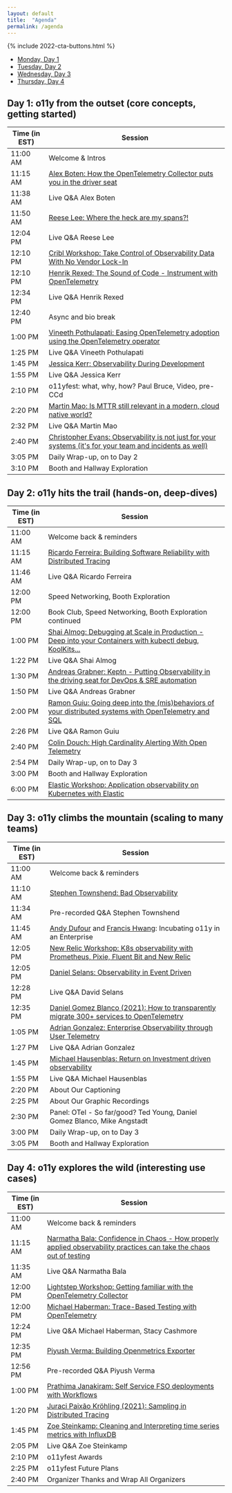 ```yaml
---
layout: default
title:  "Agenda"
permalink: /agenda
---
```


{% include 2022-cta-buttons.html %}

<script type="text/javascript">
window.onloadqueue=(window.onloadqueue||[]).concat([function () {
  $( "#tabs" ).tabs({
    activate: function(event ,ui){
        var id = $(ui.newPanel[0]).attr("id");
        window.history.replaceState("", document.title, window.location.href.replace(location.hash, "") + "#" + id);
    }
  });
  $('.day-title').each((i,o) => {
    var tab = $(o).closest('.daytab')
    var day = parseInt(tab.attr('id').replace('day-',''))
    var daytext = 'Day '+day
    $(o).text($(o).text().replace(daytext+":","").trim())
  })
  $('div.special_table + table').each((i,table) => {
    $(table.rows).each((j,row) => {
      var tab = $(row).closest('.daytab')
      var day = parseInt(tab.attr('id').replace('day-',''))
      var adddays = day - 1;
      var cell0 = $(row.cells[0]);
      if(j>0) {
        var datestr = '5/9/2022 ' + cell0.text() + ' EDT'
        var dt = new Date(datestr)
        dt.setDate(dt.getDate() + adddays)
        //console.log(datestr + " --- " + dt + " --- " + $(row.cells[1]).text())
        cell0.text(dt.toLocaleTimeString())
      } else {
        var tz = Intl.DateTimeFormat().resolvedOptions().timeZone
        var zone = new Date().toLocaleTimeString('en-us',{timeZoneName:'short'}).split(' ')[2]
        cell0.css('white-space','nowrap').html('Time (in '+zone+')')
      }
    })
  })
}]);
</script>

<div id="tabs">
  <ul>
    <li><a href="#day-1">Monday, Day 1</a></li>
    <li><a href="#day-2">Tuesday, Day 2</a></li>
    <li><a href="#day-3">Wednesday, Day 3</a></li>
    <li><a href="#day-4">Thursday, Day 4</a></li>
  </ul>
  <div id="day-1" class="daytab" markdown=1>
  <h2 class="day-title">Day 1: o11y from the outset (core concepts, getting started)</h2>

<div class="special_table"></div>

| Time (in EST) | Session |
|-----------------------|----------------|
| 11:00 AM	|	Welcome & Intros |
| 11:15 AM	|	[Alex Boten: How the OpenTelemetry Collector puts you in the driver seat](/speakers/alex-boten) |
| 11:38 AM	|	Live Q&A	Alex Boten |
| 11:50 AM	|	[Reese Lee: Where the heck are my spans?!](/speakers/reese-lee) |
| 12:04 PM	|	Live Q&A	Reese Lee |
| 12:10 PM	|	[Cribl Workshop: Take Control of Observability Data With No Vendor Lock-In](/2022/sponsors/cribl) |
| 12:10 PM	|	[Henrik Rexed: The Sound of Code - Instrument with OpenTelemetry](/speakers/henrik-rexed) |
| 12:34 PM	|	Live Q&A	Henrik Rexed |
| 12:40 PM	|	Async and bio break |
| 1:00 PM	|	[Vineeth Pothulapati: Easing OpenTelemetry adoption using the OpenTelemetry operator](/speakers/vineeth-pothulapati) |
| 1:25 PM	|	Live Q&A	Vineeth Pothulapati |
| 1:45 PM	|	[Jessica Kerr:	Observability During Development](/speakers/jessica-kerr) |
| 1:55 PM	|	Live Q&A	Jessica Kerr |
| 2:10 PM	|	o11yfest: what, why, how?	Paul Bruce, Video, pre-CCd |
| 2:20 PM	|	[Martin Mao: Is MTTR still relevant in a modern, cloud native world?](/speakers/martin-mao) |
| 2:32 PM	|	Live Q&A	Martin Mao |
| 2:40 PM	|	[Christopher Evans: Observability is not just for your systems (it's for your team and incidents as well)](/speakers/christopher-evans) |
| 3:05 PM	|	Daily Wrap-up, on to Day 2 |
| 3:10 PM	|	Booth and Hallway Exploration |

  </div>

  <div id="day-2" class="daytab" markdown=1>
  <h2 class="day-title">Day 2: o11y hits the trail (hands-on, deep-dives)</h2>

<div class="special_table"></div>

| Time (in EST) | Session |
|-----------------------|----------------|
| 11:00 AM	|	Welcome back & reminders |
| 11:15 AM	|	[Ricardo Ferreira: Building Software Reliability with Distributed Tracing](/speakers/ricardo-ferreira) |
| 11:46 AM	|	Live Q&A	Ricardo Ferreira |
| 12:00 PM	|	Speed Networking, Booth Exploration |
| 12:00 PM	|	Book Club, Speed Networking, Booth Exploration continued |
| 1:00 PM	|	[Shai Almog: Debugging at Scale in Production - Deep into your Containers with kubectl debug, KoolKits...](/speakers/shai-almog) |
| 1:22 PM	|	Live Q&A	Shai Almog |
| 1:30 PM	|	[Andreas Grabner: Keptn - Putting Observability in the driving seat for DevOps & SRE automation](/speakers/andreas-grabner) |
| 1:50 PM	|	Live Q&A	Andreas Grabner |
| 2:00 PM	|	[Ramon Guiu: Going deep into the (mis)behaviors of your distributed systems with OpenTelemetry and SQL](/speakers/ramon-guiu) |
| 2:26 PM	|	Live Q&A	Ramon Guiu |
| 2:40 PM	|	[Colin Douch: High Cardinality Alerting With Open Telemetry](/speakers/colin-douch) |
| 2:54 PM	|	Daily Wrap-up, on to Day 3 |
| 3:00 PM	|	Booth and Hallway Exploration |
| 6:00 PM | [Elastic Workshop: Application observability on Kubernetes with Elastic](/2022/sponsors/elastic) |

  </div>

  <div id="day-3" class="daytab" markdown=1>
  <h2 class="day-title">Day 3: o11y climbs the mountain (scaling to many teams)</h2>

<div class="special_table"></div>

| Time (in EST) | Session |
|-----------------------|----------------|
| 11:00 AM | Welcome back & reminders |
| 11:10 AM | [Stephen Townshend: Bad Observability](/speakers/stephen-townshend) |
| 11:34 AM | Pre-recorded Q&A	Stephen Townshend |
| 11:45 AM | [Andy Dufour](/speakers/andy-dufour) and [Francis Hwang](/speakers/francis-hwang): Incubating o11y in an Enterprise |
| 12:05 PM | [New Relic Workshop: K8s observability with Prometheus, Pixie, Fluent Bit and New Relic](/2022/sponsors/newrelic) |
| 12:05 PM | [Daniel Selans: Observability in Event Driven](/speakers/daniel-selans) |
| 12:28 PM | Live Q&A	David Selans |
| 12:35 PM | [Daniel Gomez Blanco (2021): How to transparently migrate 300+ services to OpenTelemetry](/speakers/daniel-gomez-blanco) |
| 1:05 PM | [Adrian Gonzalez: Enterprise Observability through User Telemetry](/speakers/adrian-gonzalez) |
| 1:27 PM | Live Q&A	Adrian Gonzalez |
| 1:45 PM | [Michael Hausenblas: Return on Investment driven observability](/speakers/michael-hausenblas) |
| 1:55 PM | Live Q&A	Michael Hausenblas |
| 2:20 PM | About Our Captioning |
| 2:25 PM | About Our Graphic Recordings |
| 2:30 PM | Panel: OTel - So far/good?	Ted Young, Daniel Gomez Blanco, Mike Angstadt |
| 3:00 PM | Daily Wrap-up, on to Day 3 |
| 3:05 PM	|	Booth and Hallway Exploration |

  </div>

<div id="day-4" class="daytab" markdown=1>
<h2 class="day-title">Day 4: o11y explores the wild (interesting use cases)</h2>

<div class="special_table"></div>

| Time (in EST) | Session |
|-----------------------|----------------|
| 11:00 AM | Welcome back & reminders |
| 11:15 AM | [Narmatha Bala: Confidence in Chaos - How properly applied observability practices can take the chaos out of testing](/speakers/narmatha-bala) |
| 11:35 AM | Live Q&A	Narmatha Bala |
| 12:00 PM | [Lightstep Workshop: Getting familiar with the OpenTelemetry Collector](/2022/sponsors/lightstep) |
| 12:00 PM | [Michael Haberman: Trace-Based Testing with OpenTelemetry](/speakers/michael-haberman) |
| 12:24 PM | Live Q&A	Michael Haberman, Stacy Cashmore |
| 12:35 PM | [Piyush Verma: Building Openmetrics Exporter](/speakers/piyush-verma) |
| 12:56 PM | Pre-recorded Q&A	Piyush Verma |
| 1:00 PM | [Prathima Janakiram: Self Service FSO deployments with Workflows](/speakers/prathima-janakiram) |
| 1:20 PM | [Juraci Paixão Kröhling (2021): Sampling in Distributed Tracing](/speakers/juraci-paixao-krohling) |
| 1:45 PM | [Zoe Steinkamp: Cleaning and Interpreting time series metrics with InfluxDB](/speakers/zoe-steinkamp) |
| 2:05 PM | Live Q&A	Zoe Steinkamp |
| 2:10 PM | o11yfest Awards |
| 2:25 PM | o11yfest Future Plans |
| 2:40 PM | Organizer Thanks and Wrap	All Organizers |

  </div>

</div>

